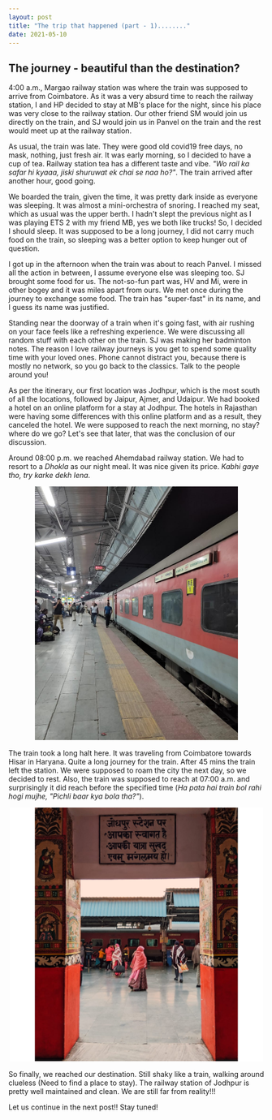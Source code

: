 ```yaml
---
layout: post
title: "The trip that happened (part - 1)........"
date: 2021-05-10
---
```




## The journey - beautiful than the destination?

4:00 a.m., Margao railway station was where the train was supposed to arrive from Coimbatore. As it was a very absurd time to reach the railway station, I and HP decided to stay at MB's place for the night, since his place was very close to the railway station. Our other friend SM would join us directly on the train, and SJ would join us in Panvel on the train and the rest would meet up at the railway station. 

As usual, the train was late. They were good old covid19 free days, no mask, nothing, just fresh air. It was early morning, so I decided to have a cup of tea. Railway station tea has a different taste and vibe. _"Wo rail ka safar hi kyaaa, jiski shuruwat ek chai se naa ho?"_. The train arrived after another hour, good going. 

We boarded the train, given the time, it was pretty dark inside as everyone was sleeping. It was almost a mini-orchestra of snoring. I reached my seat, which as usual was the upper berth. I hadn't slept the previous night as I was playing ETS 2 with my friend MB, yes we both like trucks! So, I decided I should sleep. It was supposed to be a long journey, I did not carry much food on the train, so sleeping was a better option to keep hunger out of question.

I got up in the afternoon when the train was about to reach Panvel. I missed all the action in between, I assume everyone else was sleeping too. SJ brought some food for us. The not-so-fun part was, HV and Mi, were in other bogey and it was miles apart from ours. We met once during the journey to exchange some food. The train has "super-fast" in its name, and I guess its name was justified. 

Standing near the doorway of a train when it's going fast, with air rushing on your face feels like a refreshing experience. We were discussing all random stuff with each other on the train. SJ was making her badminton notes. The reason I love railway journeys is you get to spend some quality time with your loved ones. Phone cannot distract you, because there is mostly no network, so you go back to the classics. Talk to the people around you! 

As per the itinerary, our first location was Jodhpur, which is the most south of all the locations, followed by Jaipur, Ajmer, and Udaipur. We had booked a hotel on an online platform for a stay at Jodhpur. The hotels in Rajasthan were having some differences with this online platform and as a result, they canceled the hotel. We were supposed to reach the next morning, no stay? where do we go? Let's see that later, that was the conclusion of our discussion.

Around 08:00 p.m. we reached Ahemdabad railway station. We had to resort to a _Dhokla_ as our night meal. It was nice given its price. _Kabhi gaye tho, try karke dekh lena_. 

<center><img src="/img/post2/Baroda_rlwy_stn.jpeg" alt="Baroda Railway Station" title="Railway station Baroda" height = "500 px" width = "400 px" ></center>

The train took a long halt here. It was traveling from Coimbatore towards Hisar in Haryana. Quite a long journey for the train. After 45 mins the train left the station. We were supposed to roam the city the next day, so we decided to rest. Also, the train was supposed to reach at 07:00 a.m. and surprisingly it did reach before the specified time (_Ha pata hai train bol rahi hogi mujhe, "Pichli baar kya bola tha?"_).  

<center><img src="/img/post2/jodhpur_rlwy_stn.jpeg" alt="Jodhpur Railway Station" title="Railway station Jodhpur" height = "500 px" width = "500 px" ></center>

So finally, we reached our destination. Still shaky like a train, walking around clueless (Need to find a place to stay). The railway station of Jodhpur is pretty well maintained and clean. We are still far from reality!!!

Let us continue in the next post!! Stay tuned!




